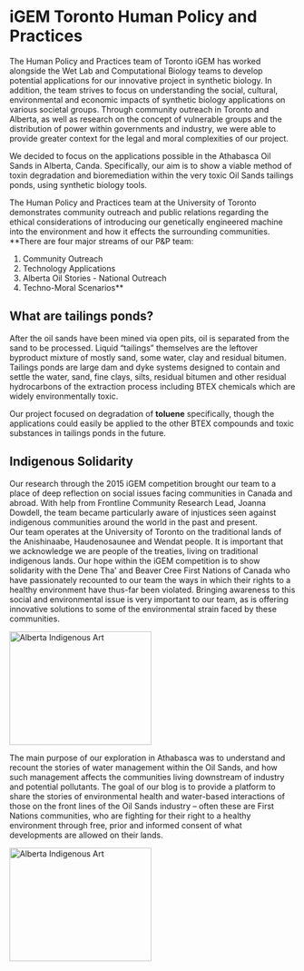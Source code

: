 # iGEM Toronto Human Policy and Practices

The Human Policy and Practices team of Toronto iGEM has worked alongside the Wet Lab and Computational Biology teams to develop potential applications for our innovative project in synthetic biology. In addition, the team strives to focus on understanding the social, cultural, environmental and economic impacts of synthetic biology applications on various societal groups. Through community outreach in Toronto and Alberta, as well as research on the concept of vulnerable groups and the distribution of power within governments and industry, we were able to provide greater context for the legal and moral complexities of our project.

We decided to focus on the applications possible in the Athabasca Oil Sands in Alberta, Canda. Specifically, our aim is to show a viable method of toxin degradation and bioremediation within the very toxic Oil Sands tailings ponds, using synthetic biology tools.   

The Human Policy and Practices team at the University of Toronto demonstrates community outreach and public relations regarding the ethical considerations of introducing our genetically engineered machine into the environment and how it effects the surrounding communities.   
**There are four major streams of our P&P team:   
1. Community Outreach  
2. Technology Applications  
3. Alberta Oil Stories - National Outreach  
4. Techno-Moral Scenarios**

## What are tailings ponds?
After the oil sands have been mined via open pits, oil is separated from the sand to be processed. Liquid “tailings” themselves are the leftover byproduct mixture of mostly sand, some water, clay and residual bitumen. Tailings ponds are large dam and dyke systems designed to contain and settle the water, sand, fine clays, silts, residual bitumen and other residual hydrocarbons of the extraction process including BTEX chemicals which are widely environmentally toxic.   

Our project focused on degradation of **toluene** specifically, though the applications could easily be applied to the other BTEX compounds and toxic substances in tailings ponds in the future.

## Indigenous Solidarity
Our research through the 2015 iGEM competition brought our team to a place of deep reflection on social issues facing communities in Canada and abroad. With help from Frontline Community Research Lead, Joanna Dowdell, the team became particularly aware of injustices seen against indigenous communities around the world in the past and present.  
Our team operates at the University of Toronto on the traditional lands of the Anishinaabe, Haudenosaunee and Wendat people. It is important that we acknowledge we are people of the treaties, living on traditional indigenous lands. Our hope within the iGEM competition is to show solidarity with the Dene Tha' and Beaver Cree First Nations of Canada who have passionately recounted to our team the ways in which their rights to a healthy environment have thus-far been violated. Bringing awareness to this social and environmental issue is very important to our team, as is offering innovative solutions to some of the environmental strain faced by these communities.

<img src="http://www.albertanativenews.com/wp-content/uploads/2014/03/cover-image-for-march-1024x1024.jpg" alt="Alberta Indigenous Art" style="width:250px;height:200px"/>

The main purpose of our exploration in Athabasca was to understand and recount the stories of water management within the Oil Sands, and how such management affects the communities living downstream of industry and potential pollutants. The goal of our blog is to provide a platform to share the stories of environmental health and water-based interactions of those on the front lines of the Oil Sands industry – often these are First Nations communities, who are fighting for their right to a healthy environment through free, prior and informed consent of what developments are allowed on their lands.


<img src="http://www.albertanativenews.com/wp-content/uploads/2014/03/cover-image-for-march-1024x1024.jpg" alt="Alberta Indigenous Art" style="width:250px;height:200px"/>




